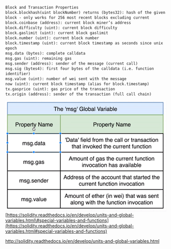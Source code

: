 ```
Block and Transaction Properties
block.blockhash(uint blockNumber) returns (bytes32): hash of the given block - only works for 256 most recent blocks excluding current
block.coinbase (address): current block miner’s address
block.difficulty (uint): current block difficulty
block.gaslimit (uint): current block gaslimit
block.number (uint): current block number
block.timestamp (uint): current block timestamp as seconds since unix epoch
msg.data (bytes): complete calldata
msg.gas (uint): remaining gas
msg.sender (address): sender of the message (current call)
msg.sig (bytes4): first four bytes of the calldata (i.e. function identifier)
msg.value (uint): number of wei sent with the message
now (uint): current block timestamp (alias for block.timestamp)
tx.gasprice (uint): gas price of the transaction
tx.origin (address): sender of the transaction (full call chain)
```

![](/assets/msg)[https://solidity.readthedocs.io/en/develop/units-and-global-variables.html\#special-variables-and-functions](https://solidity.readthedocs.io/en/develop/units-and-global-variables.html#special-variables-and-functions)

http://solidity.readthedocs.io/en/develop/units-and-global-variables.html

